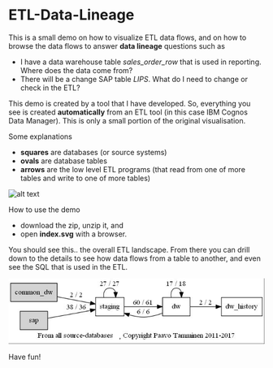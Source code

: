 # ETL-Data-Lineage

This is a small demo on how to visualize ETL data flows, and on how to browse the data flows to answer **data lineage** questions such as

- I have a data warehouse table *sales_order_row* that is used in reporting. Where does the data come from?
- There will be a change SAP table *LIPS*. What do I need to change or check in the ETL?


This demo is created by a tool that I have developed. So, everything you see is created **automatically** from an ETL tool (in this case IBM Cognos Data Manager). This is only a small portion of the original visualisation.

Some explanations

- **squares** are databases (or source systems)
- **ovals** are database tables
- **arrows** are the low level ETL programs (that read from one of more tables and write to one of more tables)

![alt text](https://github.com/PaavoT/ETL-Data-Lineage/blob/master/FORWARD_ep1__lips.jpg)

How to use the demo

- download the zip, unzip it, and 
- open **index.svg** with a browser.

You should see this.. the overall ETL landscape. From there you can drill down to the details to see how data flows from a table to another, and even see the SQL that is used in the ETL.

![alt text](https://github.com/PaavoT/ETL-Data-Lineage/blob/master/index.jpg)

Have fun!
